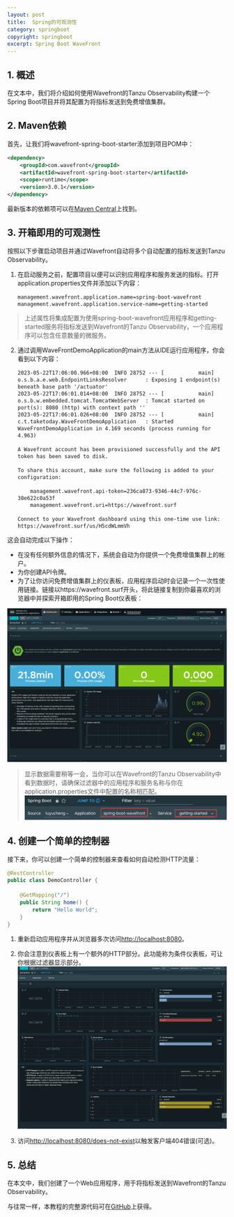 ```yaml
---
layout: post
title:  Spring的可观测性
category: springboot
copyright: springboot
excerpt: Spring Boot WaveFront
---
```


## 1. 概述

在文本中，我们将介绍如何使用Wavefront的Tanzu Observability构建一个Spring Boot项目并将其配置为将指标发送到免费增值集群。

## 2. Maven依赖

首先，让我们将wavefront-spring-boot-starter添加到项目POM中：

```xml
<dependency>
    <groupId>com.wavefront</groupId>
    <artifactId>wavefront-spring-boot-starter</artifactId>
    <scope>runtime</scope>
    <version>3.0.1</version>
</dependency>
```

最新版本的依赖项可以在[Maven Central](https://central.sonatype.com/artifact/com.wavefront/wavefront-spring-boot-starter/3.0.1)上找到。

## 3. 开箱即用的可观测性

按照以下步骤启动项目并通过Wavefront自动将多个自动配置的指标发送到Tanzu Observability。

1.  在启动服务之前，配置项目以便可以识别应用程序和服务发送的指标。打开application.properties文件并添加以下内容：

    ```properties
    management.wavefront.application.name=spring-boot-wavefront
    management.wavefront.application.service-name=getting-started
    ```

> 上述属性将集成配置为使用spring-boot-wavefront应用程序和getting-started服务将指标发送到Wavefront的Tanzu Observability，一个应用程序可以包含任意数量的微服务。

2.  通过调用WaveFrontDemoApplication的main方法从IDE运行应用程序，你会看到以下内容：

    ```shell
    2023-05-22T17:06:00.966+08:00  INFO 28752 --- [           main] o.s.b.a.e.web.EndpointLinksResolver      : Exposing 1 endpoint(s) beneath base path '/actuator'
    2023-05-22T17:06:01.014+08:00  INFO 28752 --- [           main] o.s.b.w.embedded.tomcat.TomcatWebServer  : Tomcat started on port(s): 8080 (http) with context path ''
    2023-05-22T17:06:01.026+08:00  INFO 28752 --- [           main] c.t.taketoday.WaveFrontDemoApplication   : Started WaveFrontDemoApplication in 4.169 seconds (process running for 4.963)
    
    A Wavefront account has been provisioned successfully and the API token has been saved to disk.
    
    To share this account, make sure the following is added to your configuration:
    
    	management.wavefront.api-token=236ca873-9346-44c7-976c-38e622c0a53f
    	management.wavefront.uri=https://wavefront.surf
    
    Connect to your Wavefront dashboard using this one-time use link:
    https://wavefront.surf/us/H5cdWLmmVh
    ```

这会自动完成以下操作：

-   在没有任何额外信息的情况下，系统会自动为你提供一个免费增值集群上的帐户。
-   为你创建API令牌。
-   为了让你访问免费增值集群上的仪表板，应用程序启动时会记录一个一次性使用链接。链接以https://wavefront.surf开头，将此链接复制到你最喜欢的浏览器中并探索开箱即用的Spring Boot仪表板：

![](/assets/images/2023/springboot/springtanzuobservability01.png)

> 显示数据需要稍等一会，当你可以在Wavefront的Tanzu Observability中看到数据时，请确保过滤器中的应用程序和服务名称与你在application.properties文件中配置的名称相匹配。
> ![](/assets/images/2023/springboot/springtanzuobservability02.png)

## 4. 创建一个简单的控制器

接下来，你可以创建一个简单的控制器来查看如何自动检测HTTP流量：

```java
@RestController
public class DemoController {

    @GetMapping("/")
    public String home() {
        return "Hello World";
    }
}
```

1.  重新启动应用程序并从浏览器多次访问[http://localhost:8080](http://localhost:8080)。

2.  你会注意到仪表板上有一个额外的HTTP部分。此功能称为条件仪表板，可让你根据过滤器显示部分。
    ![](/assets/images/2023/springboot/springtanzuobservability03.png)

3.  访问[http://localhost:8080/does-not-exist](http://localhost:8080/does-not-exist)以触发客户端404错误(可选)。

## 5. 总结

在本文中，我们创建了一个Web应用程序，用于将指标发送到Wavefront的Tanzu Observability。

与往常一样，本教程的完整源代码可在[GitHub](https://github.com/tuyucheng7/taketoday-tutorial4j/tree/master/spring-boot-modules/spring-boot-wavefront)上获得。